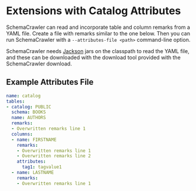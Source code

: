 # Extensions with Catalog Attributes

SchemaCrawler can read and incorporate table and column remarks from a YAML file. Create a file
with remarks similar to the one below. Then you can run SchemaCrawler with a
`--attributes-file <path>` command-line option. 

SchemaCrawler needs [Jackson](https://github.com/FasterXML/jackson) jars on the classpath to read 
the YAML file, and these can be downloaded with the download tool provided with the SchemaCrawler 
download.


## Example Attributes File

```yaml
name: catalog
tables:
- catalog: PUBLIC
  schema: BOOKS
  name: AUTHORS
  remarks:
  - Overwritten remarks line 1
  columns:
  - name: FIRSTNAME
    remarks:
    - Overwritten remarks line 1
    - Overwritten remarks line 2
    attributes:
      tag1: tagvalue1
  - name: LASTNAME
    remarks:
    - Overwritten remarks line 1
```

